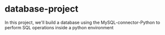# database-project
In this project, we'll build a database using the MySQL-connector-Python to perform SQL operations inside a python environment 
